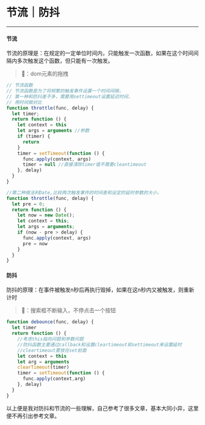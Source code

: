 # 节流｜防抖

------

#### 节流

节流的原理是：在规定的一定单位时间内，只能触发一次函数，如果在这个时间间隔内多次触发这个函数，但只能有一次触发。

>🌰：dom元素的拖拽

```js
// 节流函数
// 节流函数是为了将频繁的触发事件设置一个时间间隔，
// 第一种和防抖差不多，需要用settimeout设置延迟时间，
// 用时间做对比
function throttle(func, delay) {
  let timer;
  return function () {
    let context = this
    let args = arguments //参数
    if (timer) {
      return
    }
    timer = setTimeout(function () {
      func.apply(context, args)
      timer = null //直接清除timer值不需要cleantimeout
    }, delay)
  }
}
```

```js
//第二种做法利Date,比较两次触发事件的时间差和设定的延时参数的大小，
function throttle(func, delay) {
  let pre = 0;
  return function () {
    let now = new Date();
    let context = this;
    let args = arguments;
    if (now - pre > delay) {
      func.apply(context, args)
      pre = now
    }
  }
}
```

#### 防抖

防抖的原理：在事件被触发n秒后再执行毁掉，如果在这n秒内又被触发，则重新计时

> 🌰：搜索框不断输入，不停点击一个按钮

```js
function debounce(func, delay) {
  let timer
  return function () {
    //考虑this指向问题和参数问题
    //防抖函数主要通过callback和设置cleartimeout和settimeout来设置延时
    //cleartimeout要放在set前面
    let context = this
    let arg = arguments
    clearTimeout(timer)
    timer = setTimeout(function () {
      func.apply(context,arg)
    }, delay)
  }
}
```

以上便是我对防抖和节流的一些理解，自己参考了很多文章，基本大同小异，这里便不再引出参考文章。